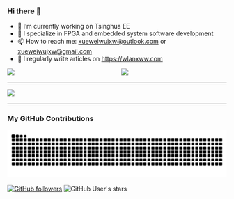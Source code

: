 ### Hi there 👋

<!--
**xueweiwujxw/xueweiwujxw** is a ✨ _special_ ✨ repository because its `README.md` (this file) appears on your GitHub profile.

Here are some ideas to get you started:

- 🔭 I’m currently working on ...
- 🌱 I’m currently learning ...
- 👯 I’m looking to collaborate on ...
- 🤔 I’m looking for help with ...
- 💬 Ask me about ...
- 📫 How to reach me: ...
- 😄 Pronouns: ...
- ⚡ Fun fact: ...
-->

- 🔭 I’m currently working on Tsinghua EE
- 🌱 I specialize in FPGA and embedded system software development
- 📫 How to reach me: xueweiwujxw@outlook.com or xueweiwujxw@gmail.com
- 📝 I regularly write articles on https://wlanxww.com

<div>
  <img align="left" src="https://github-readme-stats-sigma-five.vercel.app/api?username=xueweiwujxw&count_private=true&include_all_commits=true&theme=onedark&show_icons=true" width="52%" />
  <img src="https://github-readme-stats-sigma-five.vercel.app/api/top-langs/?username=xueweiwujxw&layout=compact&theme=onedark" width="42%"/>
</div>

---

<a href="https://github.com/ryo-ma/github-profile-trophy">
  <img width=800 src="https://github-profile-trophy.vercel.app/?username=xueweiwujxw&row=1&theme=onedark&margin-w=10&no-frame=true"/>
</a>
  
---

### My GitHub Contributions

<picture>
  <source media="(prefers-color-scheme: dark)" srcset="https://raw.githubusercontent.com/xueweiwujxw/xueweiwujxw/output/github-contribution-grid-snake-dark.svg">
  <source media="(prefers-color-scheme: light)" srcset="https://raw.githubusercontent.com/xueweiwujxw/xueweiwujxw/output/github-contribution-grid-snake.svg">
  <img alt="github contribution grid snake animation" src="https://raw.githubusercontent.com/xueweiwujxw/xueweiwujxw/output/github-contribution-grid-snake.svg">
</picture>

[![GitHub followers](https://img.shields.io/github/followers/xueweiwujxw?style=social)](https://github.com/xueweiwujxw?tab=followers)
![GitHub User's stars](https://img.shields.io/github/stars/xueweiwujxw?style=social)
